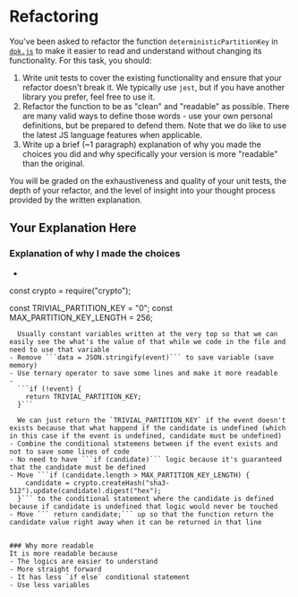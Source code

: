 # Refactoring

You've been asked to refactor the function `deterministicPartitionKey` in [`dpk.js`](dpk.js) to make it easier to read and understand without changing its functionality. For this task, you should:

1. Write unit tests to cover the existing functionality and ensure that your refactor doesn't break it. We typically use `jest`, but if you have another library you prefer, feel free to use it.
2. Refactor the function to be as "clean" and "readable" as possible. There are many valid ways to define those words - use your own personal definitions, but be prepared to defend them. Note that we do like to use the latest JS language features when applicable.
3. Write up a brief (~1 paragraph) explanation of why you made the choices you did and why specifically your version is more "readable" than the original.

You will be graded on the exhaustiveness and quality of your unit tests, the depth of your refactor, and the level of insight into your thought process provided by the written explanation.

## Your Explanation Here

### Explanation of why I made the choices
- ```
const crypto = require("crypto");

const TRIVIAL_PARTITION_KEY = "0";
const MAX_PARTITION_KEY_LENGTH = 256;
```
  Usually constant variables written at the very top so that we can easily see the what's the value of that while we code in the file and need to use that variable
- Remove ```data = JSON.stringify(event)``` to save variable (save memory)
- Use ternary operator to save some lines and make it more readable
- 
  ```if (!event) {
    return TRIVIAL_PARTITION_KEY;
  }```

  We can just return the `TRIVIAL_PARTITION_KEY` if the event doesn't exists because that what happend if the candidate is undefined (which in this case if the event is undefined, candidate must be undefined)
- Combine the conditional statemens between if the event exists and not to save some lines of code
- No need to have ```if (candidate)``` logic because it's guaranteed that the candidate must be defined
- Move ```if (candidate.length > MAX_PARTITION_KEY_LENGTH) {
    candidate = crypto.createHash("sha3-512").update(candidate).digest("hex");
  }``` to the conditional statement where the candidate is defined because if candidate is undefined that logic would never be touched
- Move ``` return candidate;``` up so that the function return the candidate value right away when it can be returned in that line


### Why more readable
It is more readable because
- The logics are easier to understand
- More straight forward
- It has less `if else` conditional statement
- Use less variables
